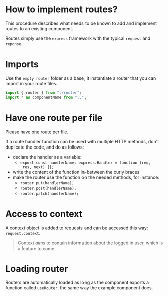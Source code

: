 # How to implement routes?

This procedure describes what needs to be known to add and implement routes to an existing component.

Routes simply use the `express` framework with the typical `request` and `reponse`.

# Imports

Use the `empty router` folder as a base, it instantiate a router that you can import in your route files.

```ts
import { router } from "./router";
import * as componentName from "..";
```

# Have one route per file

Please have one route per file.

If a route handler function can be used with multiple HTTP methods, don't duplicate the code, and do as follows:
- declare the handler as a variable:
  - `export const handlerName: express.Handler = function (req, _res, next) {};`
- write the content of the function in-between the curly braces
- make the router use the function on the needed methods, for instance:
  - `router.put(handlerName);`
  - `router.post(handlerName);`
  - `router.patch(handlerName);`

# Access to context

A context object is added to requests and can be accessed this way: `request.context`.

> Context *aims* to contain information about the logged in user, which is a feature to come.

# Loading router

Routers are automatically loaded as long as the component exports a function called `useRouter`, the same way the example component does.
